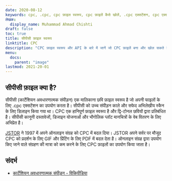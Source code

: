 ```yaml
---
date: 2020-08-12
keywords: cpc, .cpc, cpc फ़ाइल स्वरूप, cpc फ़ाइलें कैसे खोलें, .cpc एक्सटेंशन, cpc एक्सटेंशन
लेखक:
  display_name: Muhammad Ahmad Chishti
draft: false
toc: true
title: सीपीसी फ़ाइल स्वरूप
linktitle: CPC
description: "CPC फ़ाइल स्वरूप और API के बारे में जानें जो CPC फ़ाइलें बना और खोल सकते हैं।"
menu:
  docs:
    parent: "image"
lastmod: 2021-20-01
---
```


## सीपीसी फ़ाइल क्या है?

सीपीसी (कार्टेशियन अवधारणात्मक संपीड़न) एक मालिकाना छवि फ़ाइल स्वरूप है जो अपनी फाइलों के लिए .cpc एक्सटेंशन का उपयोग करता है। सीपीसी को उच्च संपीड़न काले और सफेद अभिलेखीय स्कैन के लिए डिज़ाइन किया गया था। CPC एक हानिपूर्ण फ़ाइल स्वरूप है और द्वि-टोनल छवियों द्वारा प्रतिबंधित है। सीपीसी कानूनी दस्तावेजों, डिजाइन योजनाओं और भौगोलिक प्लॉट मानचित्रों के वेब वितरण के लिए अभिप्रेत है।

[JSTOR](https://www.jstor.org/) ने 1997 में अपने ऑनलाइन संग्रह को CPC में बदल दिया। JSTOR अपने सर्वर पर मौजूद CPC को प्रदर्शन के लिए GIF और प्रिंटिंग के लिए PDF में बदल देता है। ऑनलाइन संग्रह द्वारा उपयोग किए जाने वाले संग्रहण की मात्रा को कम करने के लिए CPC फ़ाइलों का उपयोग किया जाता है।

## संदर्भ

- [कार्टेशियन अवधारणात्मक संपीड़न - विकिपीडिया](https://en.wikipedia.org/wiki/Cartesian_Perceptual_Compression)

